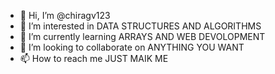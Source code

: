 - 👋 Hi, I’m @chiragv123
- 👀 I’m interested in DATA STRUCTURES AND ALGORITHMS
- 🌱 I’m currently learning ARRAYS AND WEB DEVOLOPMENT
- 💞️ I’m looking to collaborate on ANYTHING YOU WANT
- 📫 How to reach me JUST MAIK ME

<!---
chiragv123/chiragv123 is a ✨ special ✨ repository because its `README.md` (this file) appears on your GitHub profile.
You can click the Preview link to take a look at your changes.
--->
